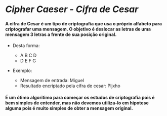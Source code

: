 # *Cipher Caeser - Cifra de Cesar*

#### A cifra de Cesar é um tipo de criptografia que usa o próprio alfabeto para criptografar uma mensagem. O objetivo é deslocar as letras de uma mensagem 3 letras a frente de sua posição original.

- Desta forma: 
    - A B C D
    - D E F G

- Exemplo:
    - Mensagem de entrada: Miguel
    - Resultado encriptado pela cifra de cesar: Pljxho

#### É um ótimo algoritimo para começar os estudos de criptografia pois é bem simples de entender, mas não devemos utiliza-lo em hipotese alguma pois é muito simples de obter a mensagem original.